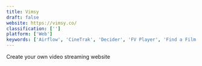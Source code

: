 ```yaml
---
title: Vimsy
draft: false 
website: https://vimsy.co/
classification: ['']
platform: ['Web']
keywords: ['Airflow', 'CineTrak', 'Decider', 'FV Player', 'Find a Film Fast', 'Indigo Player', 'JW Player', 'Kaltura Player', 'MovieGeeks', 'MovieLaLa', 'Moyea Web Player', 'Plyr', 'Re', 'Sift App', 'StayIn', 'VideoJS', 'Videostream', 'Wordzen']
---
```

Create your own video streaming website